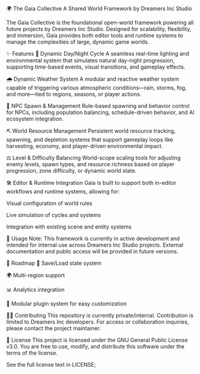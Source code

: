 🌍 The Gaia Collective
A Shared World Framework by Dreamers Inc Studio

The Gaia Collective is the foundational open-world framework powering all future projects by Dreamers Inc Studio. Designed for scalability, flexibility, and immersion, Gaia provides both editor tools and runtime systems to manage the complexities of large, dynamic game worlds.

✨ Features
🔄 Dynamic Day/Night Cycle
A seamless real-time lighting and environmental system that simulates natural day-night progression, supporting time-based events, visual transitions, and gameplay effects.

🌧️ Dynamic Weather System
A modular and reactive weather system capable of triggering various atmospheric conditions—rain, storms, fog, and more—tied to regions, seasons, or player actions.

👥 NPC Spawn & Management
Rule-based spawning and behavior control for NPCs, including population balancing, schedule-driven behavior, and AI ecosystem integration.

⛏️ World Resource Management
Persistent world resource tracking, spawning, and depletion systems that support gameplay loops like harvesting, economy, and player-driven environmental impact.

⚖️ Level & Difficulty Balancing
World-scope scaling tools for adjusting enemy levels, spawn types, and resource richness based on player progression, zone difficulty, or dynamic world state.

🛠️ Editor & Runtime Integration
Gaia is built to support both in-editor workflows and runtime systems, allowing for:

Visual configuration of world rules

Live simulation of cycles and systems

Integration with existing scene and entity systems

🚀 Usage
Note: This framework is currently in active development and intended for internal use across Dreamers Inc Studio projects. External documentation and public access will be provided in future versions.

🧭 Roadmap
🔄 Save/Load state system

🌍 Multi-region support

📊 Analytics integration

🔌 Modular plugin system for easy customization

🧑‍💻 Contributing
This repository is currently private/internal. Contribution is limited to Dreamers Inc developers. For access or collaboration inquiries, please contact the project maintainer.

📜 License
This project is licensed under the GNU General Public License v3.0.
You are free to use, modify, and distribute this software under the terms of the license.

See the full license text in LICENSE;